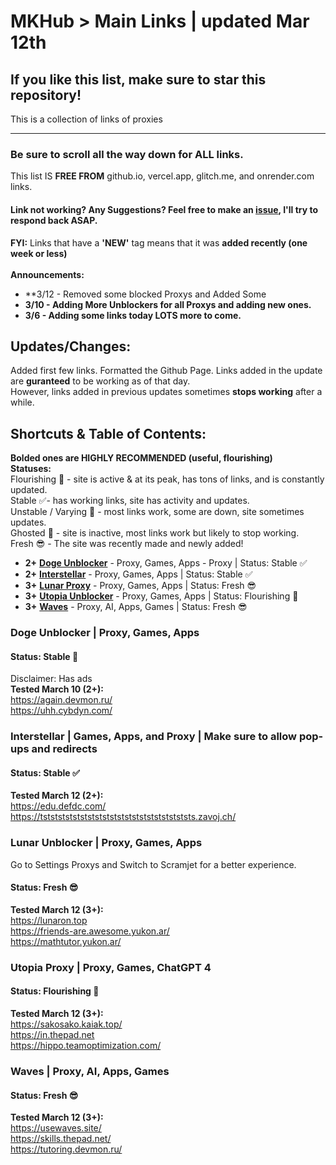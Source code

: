 # MKHub > Main Links | updated Mar 12th
## If you like this list, make sure to star this repository!
This is a collection of links of proxies

---

### Be sure to scroll all the way down for ALL links. 
This list IS **FREE FROM** github.io, vercel.app, glitch.me, and onrender.com links. <br>
 <!--
  Proxy: used for accessing websites that were blocked, searching anything up on Google, unrestricted and untrackable. <br>
 -->

  #### Link not working? Any Suggestions? Feel free to make an [issue](https://github.com/Mikhail110/Unblockers-LS/issues), I'll try to respond back ASAP. <br>
**FYI:** Links that have a **'NEW'** tag means that it was **added recently (one week or less)**
<br> <br>
**Announcements:**
- **3/12 - Removed some blocked Proxys and Added Some
- **3/10 - Adding More Unblockers for all Proxys and adding new ones.**
- **3/6 - Adding some links today LOTS more to come.**

## Updates/Changes:
Added first few links.
Formatted the Github Page.
Links added in the update are **guranteed** to be working as of that day. <br>
However, links added in previous updates sometimes **stops working** after a while. <br>

## Shortcuts & Table of Contents:
**Bolded ones are HIGHLY RECOMMENDED (useful, flourishing)** <br>
**Statuses:** <br>
Flourishing :100: - site is active & at its peak, has tons of links, and is constantly updated.  <br>
Stable :white_check_mark:- has working links, site has activity and updates. <br>
Unstable / Varying :grimacing: - most links work, some are down, site sometimes updates. <br>
Ghosted :no_entry_sign: - site is inactive, most links work but likely to stop working.  <br>
Fresh :sunglasses: - The site was recently made and newly added! <br>

- **2+** [**Doge Unblocker**](#doge-unblocker--proxy-games-apps) - Proxy, Games, Apps -  Proxy | Status: Stable :white_check_mark:
- **2+** [**Interstellar**](#interstellar--games-apps-and-proxy--make-sure-to-allow-pop-ups-and-redirects) - Proxy, Games, Apps | Status: Stable :white_check_mark:
- **3+** [**Lunar Proxy**](#lunar-unblocker--proxy-games-apps) - Proxy, Games, Apps | Status:   Fresh  :sunglasses:
- **3+** [**Utopia Unblocker**](#utopia-proxy--proxy-games-chatgpt-4) - Proxy, Games, Apps | Status:   Flourishing  :100:
- **3+** [**Waves**](#waves--proxy-ai-apps-games) - Proxy, AI, Apps, Games | Status: Fresh :sunglasses:
  
  

### Doge Unblocker | Proxy, Games, Apps
#### Status: Stable :100: 
Disclaimer: Has ads <br>
**Tested March 10 (2+):** <br>
https://again.devmon.ru/           <br>
https://uhh.cybdyn.com/               <br>

### Interstellar | Games, Apps, and Proxy | Make sure to allow pop-ups and redirects
#### Status: Stable :white_check_mark:
**Tested March 12 (2+):** <br>
https://edu.defdc.com/  <br>
https://tststststststststststststststststststststs.zavoj.ch/    <br>

### Lunar Unblocker | Proxy, Games, Apps
Go to Settings Proxys and Switch to Scramjet for a better experience.
#### Status:   Fresh :sunglasses:
**Tested March 12 (3+):** <br>
https://lunaron.top <br>
https://friends-are.awesome.yukon.ar/ <br>
https://mathtutor.yukon.ar/ <br>

### Utopia Proxy | Proxy, Games, ChatGPT 4
#### Status: Flourishing :100:
**Tested March 12 (3+):** <br>
https://sakosako.kaiak.top/ <br>
https://in.thepad.net    <br>
https://hippo.teamoptimization.com/ <br>

### Waves | Proxy, AI, Apps, Games
#### Status: Fresh :sunglasses:
**Tested March 12 (3+):** <br>
https://usewaves.site/ <br>
https://skills.thepad.net/ <br>
https://tutoring.devmon.ru/ <br>








